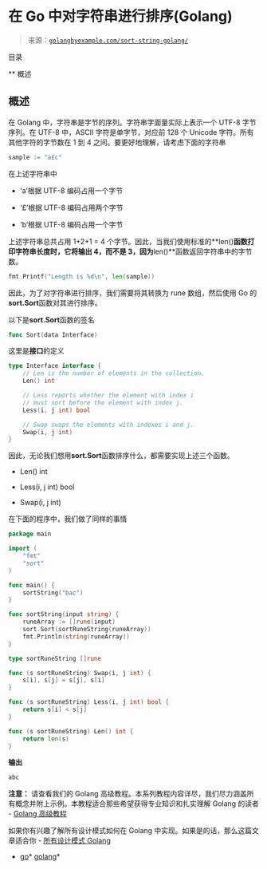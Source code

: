 <!--yml 

category: 未分类 

date: 2024-10-13 06:43:56 

--> 

# 在 Go 中对字符串进行排序(Golang) 

> 来源：[`golangbyexample.com/sort-string-golang/`](https://golangbyexample.com/sort-string-golang/) 

目录 

**   概述

## **概述** 

在 Golang 中，字符串是字节的序列。字符串字面量实际上表示一个 UTF-8 字节序列。在 UTF-8 中，ASCII 字符是单字节，对应前 128 个 Unicode 字符。所有其他字符的字节数在 1 到 4 之间。要更好地理解，请考虑下面的字符串 

```go
sample := "a£c"
```

在上述字符串中 

+   ‘a’根据 UTF-8 编码占用一个字节 

+   ‘£’根据 UTF-8 编码占用两个字节 

+   ‘b’根据 UTF-8 编码占用一个字节 

上述字符串总共占用 1+2+1 = 4 个字节。因此，当我们使用标准的**len()**函数打印字符串长度时，它将输出 4，而不是 3，因为**len()**函数返回字符串中的字节数。 

```go
fmt.Printf("Length is %d\n", len(sample))
```

因此，为了对字符串进行排序，我们需要将其转换为 rune 数组，然后使用 Go 的**sort.Sort**函数对其进行排序。 

以下是**sort.Sort**函数的签名 

```go
func Sort(data Interface)
```

这里是**接口**的定义 

```go
type Interface interface {
	// Len is the number of elements in the collection.
	Len() int

	// Less reports whether the element with index i
	// must sort before the element with index j.
	Less(i, j int) bool

	// Swap swaps the elements with indexes i and j.
	Swap(i, j int)
}
```

因此，无论我们想用**sort.Sort**函数排序什么，都需要实现上述三个函数。

+   Len() int 

+   Less(i, j int) bool 

+   Swap(i, j int) 

在下面的程序中，我们做了同样的事情 

```go
package main

import (
	"fmt"
	"sort"
)

func main() {
	sortString("bac")
}

func sortString(input string) {
	runeArray := []rune(input)
	sort.Sort(sortRuneString(runeArray))
	fmt.Println(string(runeArray))
}

type sortRuneString []rune

func (s sortRuneString) Swap(i, j int) {
	s[i], s[j] = s[j], s[i]
}

func (s sortRuneString) Less(i, j int) bool {
	return s[i] < s[j]
}

func (s sortRuneString) Len() int {
	return len(s)
}
```

**输出** 

```go
abc
```

**注意：** 请查看我们的 Golang 高级教程。本系列教程内容详尽，我们尽力涵盖所有概念并附上示例。本教程适合那些希望获得专业知识和扎实理解 Golang 的读者 - [Golang 高级教程](https://golangbyexample.com/golang-comprehensive-tutorial/) 

如果你有兴趣了解所有设计模式如何在 Golang 中实现。如果是的话，那么这篇文章适合你 - [所有设计模式 Golang](https://golangbyexample.com/all-design-patterns-golang/) 

+   [go](https://golangbyexample.com/tag/go/)*   [golang](https://golangbyexample.com/tag/golang/)* 
